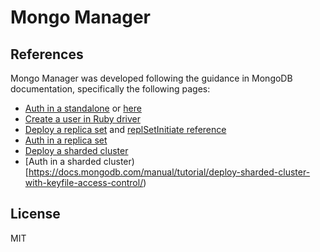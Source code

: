 # Mongo Manager

## References

Mongo Manager was developed following the guidance in MongoDB documentation,
specifically the following pages:

- [Auth in a standalone](https://docs.mongodb.com/manual/tutorial/enable-authentication/)
or [here](https://docs.mongodb.com/guides/server/auth/)
- [Create a user in Ruby driver](https://docs.mongodb.com/ruby-driver/current/tutorials/user-management/#creating-users)
- [Deploy a replica set](https://docs.mongodb.com/manual/tutorial/deploy-replica-set/)
and [replSetInitiate reference](https://docs.mongodb.com/manual/reference/command/replSetInitiate/#dbcmd.replSetInitiate)
- [Auth in a replica set](https://docs.mongodb.com/manual/tutorial/deploy-replica-set-with-keyfile-access-control/)
- [Deploy a sharded cluster](https://docs.mongodb.com/manual/tutorial/deploy-shard-cluster/)
- [Auth in a sharded cluster)[https://docs.mongodb.com/manual/tutorial/deploy-sharded-cluster-with-keyfile-access-control/)

## License

MIT
